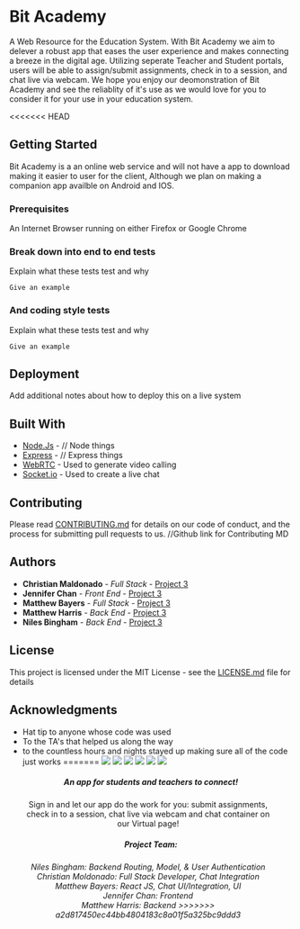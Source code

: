 # Bit Academy

A Web Resource for the Education System. With Bit Academy we aim to delever a robust app that eases the user experience and makes connecting a breeze in the digital age. Utilizing seperate Teacher and Student portals, users will be able to assign/submit assignments, check in to a session, and chat live via webcam. We hope you enjoy our deomonstration of Bit Academy and see the reliablity of it's use as we would love for you to consider it for your use in your education system.  

<<<<<<< HEAD
## Getting Started

Bit Academy is a an online web service and will not have a app to download making it easier to user for the client, Although we plan on making a companion app availble on Android and IOS.

### Prerequisites

An Internet Browser running on either Firefox or Google Chrome


### Break down into end to end tests

Explain what these tests test and why

```
Give an example
```

### And coding style tests

Explain what these tests test and why

```
Give an example
```

## Deployment

Add additional notes about how to deploy this on a live system

## Built With

* [Node.Js](https://link) - // Node things
* [Express](https://link) - // Express things
* [WebRTC](https://link) - Used to generate video calling
* [Socket.io](https://link) - Used to create a live chat

## Contributing

Please read [CONTRIBUTING.md](https:// ) for details on our code of conduct, and the process for submitting pull requests to us. //Github link for Contributing MD

## Authors

* **Christian Maldonado** - *Full Stack* - [Project 3](https://github.com/christianlMaldonado/Project3)
* **Jennifer Chan** - *Front End* - [Project 3](https://github.com/christianlMaldonado/Project3)
* **Matthew Bayers** - *Full Stack* - [Project 3](https://github.com/christianlMaldonado/Project3)
* **Matthew Harris** - *Back End* - [Project 3](https://github.com/christianlMaldonado/Project3)
* **Niles Bingham** - *Back End* - [Project 3](https://github.com/christianlMaldonado/Project3)

## License

This project is licensed under the MIT License - see the [LICENSE.md](LICENSE.md) file for details

## Acknowledgments

* Hat tip to anyone whose code was used
* To the TA's that helped us along the way
* to the countless hours and nights stayed up making sure all of the code just works
=======
    ![](/client/public/images/virtualPage.png)
    ![](./client/public/images/virtualPage.png)
    <img src="/client/public/images/virtualPage.png">
    <img src="./client/public/images/homePageMobile.png">
    <img src="./client/public/images/homePageMobile.png">
    <img src="./client/public/images/createMobile.png">

<h5 style="text-align: center;">An app for students and teachers to connect!</h5>

<p style="margin-left: 20px; margin-right: 30px; text-align: center;">Sign in and let our app do the work for you: submit assignments, check in to a session, chat live via webcam and chat container on our Virtual page! <br>

<h5 style="text-align: center">Project Team:</h5>
<p style="margin-left: 20px; margin-right: 30px; text-align: center; font-style: italic;"> Niles Bingham: Backend Routing, Model, & User Authentication<br>Christian Moldonado: Full Stack Developer, Chat Integration<br>Matthew Bayers: React JS, Chat UI/Integration, UI<br>Jennifer Chan: Frontend<br>Matthew Harris: Backend
>>>>>>> a2d817450ec44bb4804183c8a01f5a325bc9ddd3
